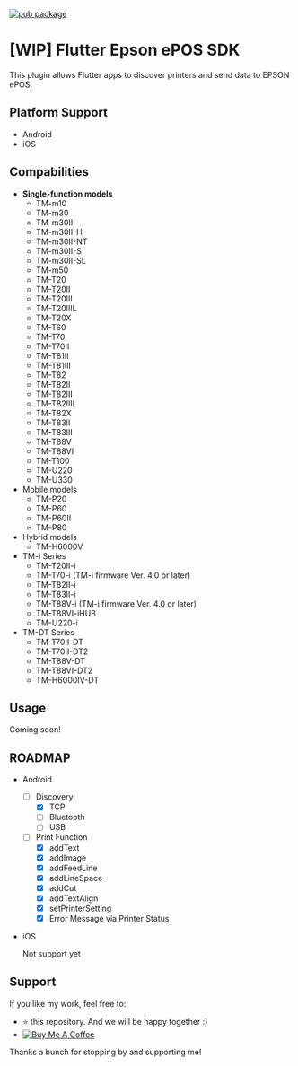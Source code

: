 [![pub package](https://img.shields.io/pub/v/epson_epos.svg)](https://pub.dev/packages/epson_epos)

# [WIP] Flutter Epson ePOS SDK

This plugin allows Flutter apps to discover printers and send data to EPSON ePOS.

## Platform Support

- Android
- iOS

## Compabilities

- **Single-function models**
    - TM-m10
    - TM-m30
    - TM-m30II
    - TM-m30II-H
    - TM-m30II-NT
    - TM-m30II-S
    - TM-m30II-SL
    - TM-m50
    - TM-T20
    - TM-T20II
    - TM-T20III
    - TM-T20IIIL
    - TM-T20X
    - TM-T60
    - TM-T70
    - TM-T70II
    - TM-T81II
    - TM-T81III
    - TM-T82
    - TM-T82II
    - TM-T82III
    - TM-T82IIIL
    - TM-T82X
    - TM-T83II
    - TM-T83III
    - TM-T88V
    - TM-T88VI
    - TM-T100
    - TM-U220
    - TM-U330
- Mobile models
    - TM-P20
    - TM-P60
    - TM-P60II
    - TM-P80
- Hybrid models
    - TM-H6000V
- TM-i Series
    - TM-T20II-i
    - TM-T70-i (TM-i firmware Ver. 4.0 or later)
    - TM-T82II-i
    - TM-T83II-i
    - TM-T88V-i (TM-i firmware Ver. 4.0 or later)
    - TM-T88VI-iHUB
    - TM-U220-i
- TM-DT Series
    - TM-T70II-DT
    - TM-T70II-DT2
    - TM-T88V-DT
    - TM-T88VI-DT2
    - TM-H6000IV-DT

## Usage

Coming soon!

## ROADMAP

- Android
    - [ ]  Discovery
        - [x]  TCP
        - [ ]  Bluetooth
        - [ ]  USB
    - [ ]  Print Function
        - [x]  addText
        - [x]  addImage
        - [x]  addFeedLine
        - [x]  addLineSpace
        - [x]  addCut
        - [x]  addTextAlign
        - [x]  setPrinterSetting
        - [x]  Error Message via Printer Status
- iOS

    Not support yet


## Support

If you like my work, feel free to:

- ⭐ this repository. And we will be happy together :)
- <a title="Thanks for your support!" href="https://www.buymeacoffee.com/mrtung" target="_blank"><img src="https://res.cloudinary.com/dvujyxh7e/image/upload/c_thumb,w_140,g_face/v1596378474/default-orange_uthxgz.jpg" alt="Buy Me A Coffee"></a>

Thanks a bunch for stopping by and supporting me!